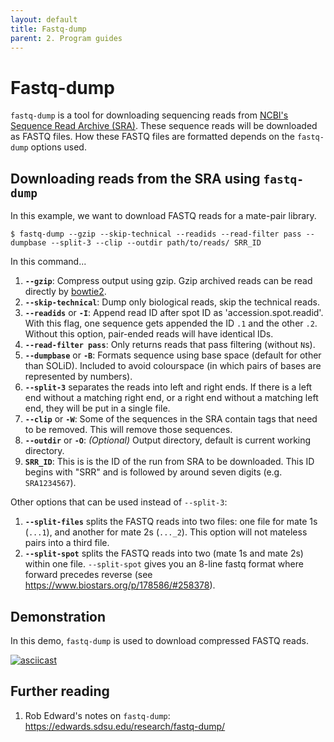 ```yaml
---
layout: default
title: Fastq-dump
parent: 2. Program guides
---
```


# Fastq-dump

`fastq-dump` is a tool for downloading sequencing reads from [NCBI's Sequence Read Archive (SRA)](https://www.ncbi.nlm.nih.gov/sra).
These sequence reads will be downloaded as FASTQ files.
How these FASTQ files are formatted depends on the `fastq-dump` options used.

## Downloading reads from the SRA using `fastq-dump`

In this example, we want to download FASTQ reads for a mate-pair library.

```
$ fastq-dump --gzip --skip-technical --readids --read-filter pass --dumpbase --split-3 --clip --outdir path/to/reads/ SRR_ID
```

In this command...

1. **`--gzip`**: Compress output using gzip. Gzip archived reads can be read directly by [bowtie2](bowtie2.md).
2. **`--skip-technical`**: Dump only biological reads, skip the technical reads.
3. **`--readids`** or **`-I`**: Append read ID after spot ID as 'accession.spot.readid'. With this flag, one sequence gets appended the ID `.1` and the other `.2`. Without this option, pair-ended reads will have identical IDs.
4. **`--read-filter pass`**: Only returns reads that pass filtering (without `N`s).
5. **`--dumpbase`** or **`-B`**: Formats sequence using base space (default for other than SOLiD). Included to avoid colourspace (in which pairs of bases are represented by numbers).
6. **`--split-3`** separates the reads into left and right ends. If there is a left end without a matching right end, or a right end without a matching left end, they will be put in a single file.
7. **`--clip`** or **`-W`**: Some of the sequences in the SRA contain tags that need to be removed. This will remove those sequences.
8. **`--outdir`** or **`-O`**: *(Optional)* Output directory, default is current working directory.
9. **`SRR_ID`**: This is is the ID of the run from SRA to be downloaded. This ID begins with "SRR" and is followed by around seven digits (e.g. `SRA1234567`).

Other options that can be used instead of `--split-3`:

1. **`--split-files`** splits the FASTQ reads into two files: one file for mate 1s (`...1`), and another for mate 2s (`..._2`). This option will not mateless pairs into a third file.
2. **`--split-spot`** splits the FASTQ reads into two (mate 1s and mate 2s) within one file. `--split-spot` gives you an 8-line fastq format where forward precedes reverse (see <https://www.biostars.org/p/178586/#258378>).

## Demonstration

In this demo, `fastq-dump` is used to download compressed FASTQ reads.

[![asciicast](https://asciinema.org/a/306937.svg)](https://asciinema.org/a/306937?autoplay=1)

## Further reading

1. Rob Edward's notes on `fastq-dump`: <https://edwards.sdsu.edu/research/fastq-dump/>
